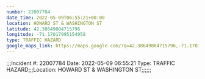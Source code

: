 ```yaml
---
number: 22007784
date_time: 2022-05-09T06:55:21+00:00
location: HOWARD ST & WASHINGTON ST
latitude: 42.38649004715796
longitude: -71.17017995154958
type: TRAFFIC HAZARD
google_maps_link: https://maps.google.com/?q=42.38649004715796,-71.17017995154958
---
```


;;;Incident #: 22007784   Date: 2022-05-09 06:55:21   Type: TRAFFIC HAZARD;;;Location: HOWARD ST & WASHINGTON ST;;;;;;
